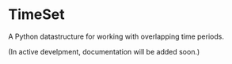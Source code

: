# TimeSet

A Python datastructure for working with overlapping time periods.

(In active develpment, documentation will be added soon.)

